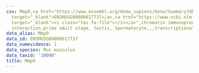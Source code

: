 ```yaml
---
csv: Mmp9,<a href="https://www.ensembl.org/Homo_sapiens/Gene/Summary?db=core;g=ENSMUSG00000017737"
  target="_blank">ENSMUSG00000017737</a>,<a href="https://www.ncbi.nlm.nih.gov/pubmed/25450459"
  target="_blank"><i class="fas fa-file"></i></a>",chromatin immunoprecipitation assay,direct
  interaction,prime adult stage, testis, Spermatocyte,,,transcriptional regulation,
data_alias: Mmp9
data_id: ENSMUSG00000017737
data_numevidence: 1
data_species: Mus musculus
data_taxid: '10090'
title: Mmp9
---
```

